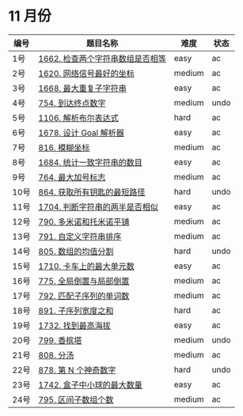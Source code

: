 # 11 月份

**编号**|**题目名称**|**难度**|**状态**
--------|------------|--------|--------
1号|[1662. 检查两个字符串数组是否相等](./第1题%201662.%20检查两个字符串数组是否相等)|easy|ac
2号|[1620. 网络信号最好的坐标](./第2题%201620.%20网络信号最好的坐标)|medium|ac
3号|[1668. 最大重复子字符串](./第3题%201668.%20最大重复子字符串)|easy|ac
4号|[754. 到达终点数字](./第4题%20754.%20到达终点数字)|medium|undo
5号|[1106. 解析布尔表达式](./第5题%201106.%20解析布尔表达式)|hard|ac
6号|[1678. 设计 Goal 解析器](./第6题%201678.%20设计%20Goal%20解析器)|easy|ac
7号|[816. 模糊坐标](./第7题%20816.%20模糊坐标)|medium|ac
8号|[1684. 统计一致字符串的数目](./第8题%201684.%20统计一致字符串的数目)|easy|ac
9号|[764. 最大加号标志](./第9题%20764.%20最大加号标志)|medium|ac
10号|[864. 获取所有钥匙的最短路径](./第10题%20864.%20获取所有钥匙的最短路径)|hard|undo
11号|[1704. 判断字符串的两半是否相似](./第11题%201704.%20判断字符串的两半是否相似)|easy|ac
12号|[790. 多米诺和托米诺平铺](./第12题%20790.%20多米诺和托米诺平铺)|medium|ac
13号|[791. 自定义字符串排序](./第13题%20791.%20自定义字符串排序)|medium|ac
14号|[805. 数组的均值分割](./第14题%20805.%20数组的均值分割)|hard|undo
15号|[1710. 卡车上的最大单元数](./第15题%201710.%20卡车上的最大单元数)|easy|ac
16号|[775. 全局倒置与局部倒置](./第16题%20775.%20全局倒置与局部倒置)|medium|ac
17号|[792. 匹配子序列的单词数](./第17题%20792.%20匹配子序列的单词数)|medium|ac
18号|[891. 子序列宽度之和](./第18题%20891.%20子序列宽度之和)|hard|ac
19号|[1732. 找到最高海拔](./第19题%201732.%20找到最高海拔)|easy|ac
20号|[799. 香槟塔](./第20题%20799.%20香槟塔)|medium|undo
21号|[808. 分汤](./第21题%20808.%20分汤)|medium|ac
22号|[878. 第 N 个神奇数字](./第22题%20878.%20第%20N%20个神奇数字)|hard|undo
23号|[1742. 盒子中小球的最大数量](./第23题%201742.%20盒子中小球的最大数量)|easy|ac
24号|[795. 区间子数组个数](./第24题%20795.%20区间子数组个数)|medium|ac
